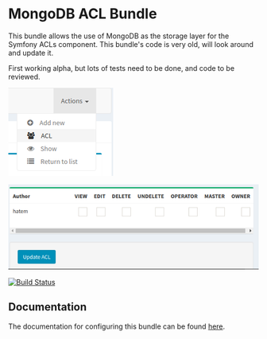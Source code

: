 MongoDB ACL Bundle
====================

This bundle allows the use of MongoDB as the storage layer for the Symfony ACLs component. This bundle's code is very old, will look around and update it.

First working alpha, but lots of tests need to be done, and code to be reviewed.

![Image of User Acl](Resources/public/images/user-acl.png)

![Image of Acl Options](Resources/public/images/acl-options.png)

[![Build Status](https://secure.travis-ci.org/iampersistent/MongoDBAclBundle.png?branch=master)](http://travis-ci.org/hatemben/MongoDBAclBundle)


Documentation
-------------

The documentation for configuring this bundle can be found [here](Resources/doc/index.rst).


